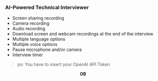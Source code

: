 ### AI-Powered Technical Interviewer
- Screen sharing recording
- Camera recording
- Audio recording
- Download screen and webcam recordings at the end of the interview
- Multiple language options
- Multiple voice options
- Pause microphone and/or camera
- Interview timer

> ps: You have to insert your OpenAI API Token

<p align="center"><strong>OB</strong></p>
